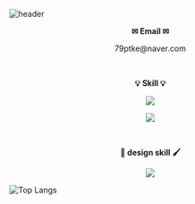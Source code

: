 ![header](https://capsule-render.vercel.app/api?type=waving&color=gradient&customColorList=0,2,2,5,30&height=300&section=header&text=Jung%20da%20hee%20&fontSize=90&fontColor=ffffff&animation=fadeIn&desc=GitHub%20Profile&fontAlignY=40&descSize=20&descAlign=72)

<p align="center"><b>✉ Email ✉</b></p>
<p align="center">79ptke@naver.com</p>
<br>
<p align="center"><b>💡 Skill 💡</b></p>
<p align="center">
  <a href="https://skillicons.dev">
    <img src="https://skillicons.dev/icons?i=html,css,js,jquery,d3,threejs,react" />
  </a>
</p>
<p align="center">
  <a href="https://skillicons.dev">
    <img src="https://skillicons.dev/icons?i=github,vscode,aws,svg,discord" />
  </a>
</p>
<br>
<p align="center"><b>🎨 design skill 🖌</b></p>
<p align="center">
  <a href="https://skillicons.dev">
    <img src="https://skillicons.dev/icons?i=ps,ai,figma" />
  </a>
</p>

<!--
**79ptke/79ptke** is a ✨ _special_ ✨ repository because its `README.md` (this file) appears on your GitHub profile.

Here are some ideas to get you started:

- 🔭 I’m currently working on ...
- 🌱 I’m currently learning ...
- 👯 I’m looking to collaborate on ...
- 🤔 I’m looking for help with ...
- 💬 Ask me about ...
- 📫 How to reach me: ...
- 😄 Pronouns: ...
- ⚡ Fun fact: ...
-->

![Top Langs](https://github-readme-stats.vercel.app/api/top-langs/?username=79ptke&layout=compact&theme=transparent)
